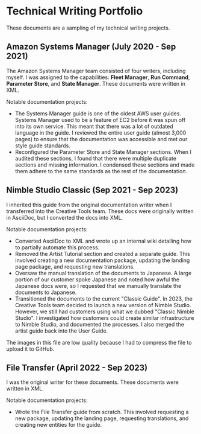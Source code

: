 # Technical Writing Portfolio
These documents are a sampling of my technical writing projects.

## Amazon Systems Manager (July 2020 - Sep 2021)
The Amazon Systems Manager team consisted of four writers, including myself. I was assigned to the capabilities: **Fleet Manager**, **Run Command**, **Parameter Store**, and **State Manager**. These documents were written in XML.

Notable documentation projects:
* The Systems Manager guide is one of the oldest AWS user guides. Systems Manager used to be a feature of EC2 before it was spun off into its own service. This meant that there was a lot of outdated language in the guide. I reviewed the entire user guide (almost 3,000 pages) to ensure that the documentation was accessible and met our style guide standards.
* Reconfigured the Parameter Store and State Manager sections. When I audited these sections, I found that there were multiple duplicate sections and missing information. I condensed these sections and made them adhere to the same standards as the rest of the documentation.

## Nimble Studio Classic (Sep 2021 - Sep 2023)
I inherited this guide from the original documentation writer when I transferred into the Creative Tools team. These docs were originally written in AsciiDoc, but I converted the docs into XML.

Notable documentation projects:
* Converted AsciiDoc to XML and wrote up an internal wiki detailing how to partially automate this process.
* Removed the Artist Tutorial section and created a separate guide. This involved creating a new documentation package, updating the landing page package, and requesting new translations.
* Oversaw the manual translation of the documents to Japanese. A large portion of our customer spoke Japanese and noted how awful the Japanese docs were, so I requested that we manually translate the documents to Japanese.
* Transitioned the documents to the current "Classic Guide". In 2023, the Creative Tools team decided to launch a new version of Nimble Studio. However, we still had customers using what we dubbed "Classic Nimble Studio". I investigated how customers could create similar infrastructure to Nimble Studio, and documented the processes. I also merged the artist guide back into the User Guide.

The images in this file are low quality because I had to compress the file to upload it to GitHub.

## File Transfer (April 2022 - Sep 2023)
I was the original writer for these documents. These documents were written in XML.

Notable documentation projects:
* Wrote the File Transfer guide from scratch. This involved requesting a new package, updating the landing page, requesting translations, and creating new entities for the guide.
